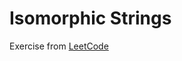 # Isomorphic Strings
Exercise from [LeetCode](https://leetcode.com/problems/isomorphic-strings/description/)